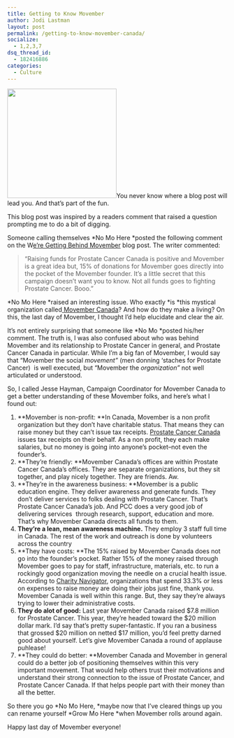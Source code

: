 ```yaml
---
title: Getting to Know Movember
author: Jodi Lastman
layout: post
permalink: /getting-to-know-movember-canada/
socialize:
  - 1,2,3,7
dsq_thread_id:
  - 182416886
categories:
  - Culture
---
```

<a rel="attachment wp-att-3870" href="http://hypenotic.com/meaning-fulmarketing/3869/getting-to-know-movember-canada/attachment/screen-shot-2010-11-30-at-5-06-36-pm"><img class="alignleft size-thumbnail wp-image-3870" title="Screen shot 2010-11-30 at 5.06.36 PM" src="http://hypenotic.com/wordpress/wp-content/uploads/2010/11/Screen-shot-2010-11-30-at-5.06.36-PM-250x250.png" alt="" width="250" height="250" /></a>You never know where a blog post will lead you. And that&#8217;s part of the fun.

This blog post was inspired by a readers comment that raised a question prompting me to do a bit of digging.

Someone calling themselves *No Mo Here *posted the following comment on the W[e&#8217;re Getting Behind Movember][1] blog post. The writer commented:

> <span style="font-style: normal;">&#8220;Raising funds for Prostate Cancer Canada is positive and Movember is a great idea but, 15% of donations for Movember goes directly into the pocket of the Movember founder. It&#8217;s a little secret that this campaign doesn&#8217;t want you to know. Not all funds goes to fighting Prostate Cancer. Booo.&#8221;</span>

*No Mo Here *<span style="font-style: normal;">raised an interesting issue. Who exactly </span>*is *this mystical organization called[ ][2]<span style="font-style: normal;"><a href="http://ca.movember.com/">Movember Canada</a>? And how do they make a living? On this, the last day of Movember, I thought I&#8217;d help elucidate and clear the air.</span>

It&#8217;s not entirely surprising that someone like *No Mo *posted his/her comment. The truth is, I was also confused about who was behind Movember and its relationship to Prostate Cancer in general, and Prostate Cancer Canada in particular. While I&#8217;m a big fan of Movember, I would say that &#8220;Movember the social *movement&#8221;* (men donning &#8216;staches for Prostate Cancer)  is well executed, but &#8220;Movember the *organization&#8221;* not well articulated or understood.

So, I called Jesse Hayman, Campaign Coordinator for Movember Canada to get a better understanding of these Movember folks, and here&#8217;s what I found out:

1.  **Movember is non-profit: **In Canada, Movember is a non profit organization but they don&#8217;t have charitable status. That means they can raise money but they can&#8217;t issue tax receipts. [Prostate Cancer Canada][3] issues tax receipts on their behalf. As a non profit, they each make salaries, but no money is going into anyone&#8217;s pocket&#8211;not even the founder&#8217;s.
2.  **They&#8217;re friendly: **Movember Canada&#8217;s offices are within Prostate Cancer Canada&#8217;s offices. They are separate organizations, but they sit together, and play nicely together. They are friends. Aw.
3.  **They&#8217;re in the awareness business: **Movember is a public education engine. They deliver awareness and generate funds. They don&#8217;t deliver services to folks dealing with Prostate Cancer. That&#8217;s Prostate Cancer Canada&#8217;s job. And PCC does a very good job of delivering services  through research, support, education and more. That&#8217;s why Movember Canada directs all funds to them.
4.  **They&#8217;re a lean, mean awareness machine.** They employ 3 staff full time in Canada. The rest of the work and outreach is done by volunteers across the country
5.  **They have costs: **The 15% raised by Movember Canada does not go into the founder&#8217;s pocket. Rather 15% of the money raised through Movember goes to pay for staff, infrastructure, materials, etc. to run a rockingly good organization moving the needle on a crucial health issue. According to [Charity Navigator][4], organizations that spend 33.3% or less on expenses to raise money are doing their jobs just fine, thank you. Movember Canada is well within this range. But, they say they&#8217;re always trying to lower their administrative costs.
6.  **They do alot of good:** Last year Movember Canada raised $7.8 million for Prostate Cancer. This year, they&#8217;re headed toward the $20 million dollar mark. I&#8217;d say that&#8217;s pretty super-fantastic. If you ran a business that grossed $20 million on netted $17 million, you&#8217;d feel pretty darned good about yourself. Let&#8217;s give Movember Canada a round of applause puhlease!
7.  **They could do better: **Movember Canada and Movember in general could do a better job of positioning themselves within this very important movement. That would help others trust their motivations and understand their strong connection to the issue of Prostate Cancer, and Prostate Cancer Canada. If that helps people part with their money than all the better.

So there you go *No Mo Here, *maybe now that I&#8217;ve cleared things up you can rename yourself *Grow Mo Here *when Movember rolls around again.

Happy last day of Movember everyone!

 [1]: http://hypenotic.com/meaning-fulmarketing/3788/were-getting-behind-movember
 [2]: http://ca.movember.com/
 [3]: http://www.prostatecancer.ca/
 [4]: http://www.charitynavigator.org/index.cfm?bay=content.view&cpid=48